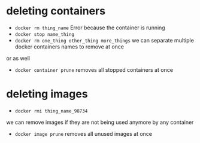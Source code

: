 # deleting containers

- `docker rm thing_name` Error because the container is running
- `docker stop name_thing`
- `docker rm one_thing other_thing more_things` we can separate multiple docker containers names to remove at once

or as well

- `docker container prune` removes all stopped containers at once

# deleting images

- `docker rmi thing_name_98734`

we can remove images if they are not being used anymore by any container

- `docker image prune`  removes all unused images at once